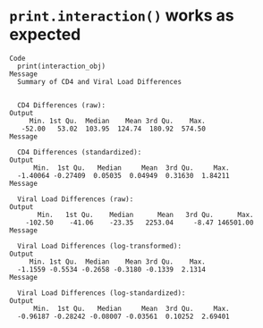 # `print.interaction()` works as expected

    Code
      print(interaction_obj)
    Message
      Summary of CD4 and Viral Load Differences
      
      
      CD4 Differences (raw):
    Output
         Min. 1st Qu.  Median    Mean 3rd Qu.    Max. 
       -52.00   53.02  103.95  124.74  180.92  574.50 
    Message
      
      CD4 Differences (standardized):
    Output
          Min.  1st Qu.   Median     Mean  3rd Qu.     Max. 
      -1.40064 -0.27409  0.05035  0.04949  0.31630  1.84211 
    Message
      
      Viral Load Differences (raw):
    Output
           Min.   1st Qu.    Median      Mean   3rd Qu.      Max. 
        -102.50    -41.06    -23.35   2253.04     -8.47 146501.00 
    Message
      
      Viral Load Differences (log-transformed):
    Output
         Min. 1st Qu.  Median    Mean 3rd Qu.    Max. 
      -1.1559 -0.5534 -0.2658 -0.3180 -0.1339  2.1314 
    Message
      
      Viral Load Differences (log-standardized):
    Output
          Min.  1st Qu.   Median     Mean  3rd Qu.     Max. 
      -0.96187 -0.28242 -0.08007 -0.03561  0.10252  2.69401 

